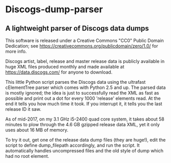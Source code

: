 # Discogs-dump-parser
## A lightweight parser of Discogs data dumps

This software is released under a Creative Commons "CC0" Public Domain Dedication; see https://creativecommons.org/publicdomain/zero/1.0/ for more info.

Discogs artist, label, release and master release data is publicly available in huge XML files produced monthly and made available at https://data.discogs.com/ for anyone to download.

This little Python script parses the Discogs data using the ultrafast cElementTree parser which comes with Python 2.5 and up. The parsed data is mostly ignored; the idea is just to successfully read the XML as fast as possible and print out a dot for every 1000 'release' elements read. At the end it tells you how much time it took. If you interrupt it, it tells you the last release ID it saw.

As of mid-2017, on my 3.1 GHz i5-2400 quad core system, it takes about 58 minutes to plow through the 4.6 GB gzipped release data XML, yet it only uses about 16 MB of memory.

To try it out, get one of the release data dump files (they are huge!), edit the script to define dump_filepath accordingly, and run the script. It automatically handles uncompressed files and the old style of dump which had no root element.
